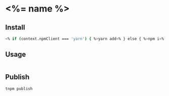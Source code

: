 # <%= name %>
## Install

```bash
<% if (context.npmClient === 'yarn') { %>yarn add<% } else { %>npm i<% } %> <%= name %>
```

## Usage

```js
```

## Publish
```bash
tnpm publish
```
